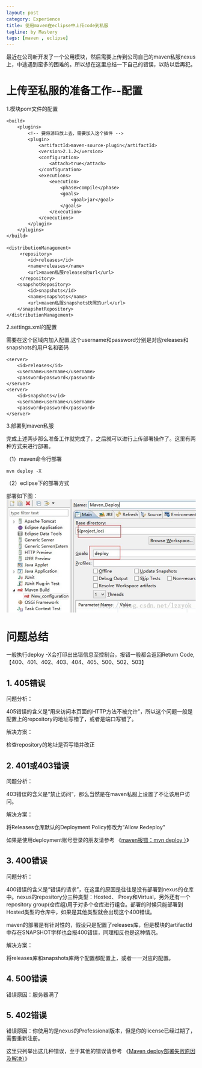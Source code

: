 ```yaml
---
layout: post
category: Experience
title: 使用maven在eclipse中上传code到私服
tagline: by Mastery
tags: [maven , eclipse]
---
```


最近在公司新开发了一个公用模块，然后需要上传到公司自己的maven私服nexus上，中途遇到蛮多的困难的。所以想在这里总结一下自己的错误，以防以后再犯。

<!--more-->

# 上传至私服的准备工作--配置 #

1.模块pom文件的配置
	
	<build>
		<plugins>
			<!-- 要将源码放上去，需要加入这个插件 -->
			<plugin>
				<artifactId>maven-source-plugin</artifactId>
				<version>2.1.2</version>
				<configuration>
					<attach>true</attach>
				</configuration>
				<executions>
					<execution>
						<phase>compile</phase>
						<goals>
							<goal>jar</goal>
						</goals>
					</execution>
				</executions>
			</plugin>
		</plugins>
	</build>

	<distributionManagement>
		 <repository>
		    <id>releases</id>
		    <name>releases</name>
		    <url>maven私服releases的url</url>
		 </repository>
		<snapshotRepository>
			<id>snapshots</id>
			<name>snapshots</name>
			<url>maven私服snapshots快照的url</url>
		</snapshotRepository>
	</distributionManagement>

2.settings.xml的配置

需要在<servers></servers>这个区域内加入配置,这个username和password分别是对应releases和snapshots的用户名和密码

	<server>
		<id>releases</id>
		<username>username</username>
		<password>password</password>
	</server>
	<server>
		<id>snapshots</id>
		<username>username</username>
		<password>password</password>
	</server>

3.部署到maven私服

完成上述两步那么准备工作就完成了，之后就可以进行上传部署操作了。这里有两种方式来进行部署。

（1）maven命令行部署

	mvn deploy -X

（2）eclipse下的部署方式

部署如下图：
![eclipse下部署maven代码到nexus私服](/images/maven_to_nexus/maven_to_nexus.jpg)


# 问题总结 #

一般执行deploy -X会打印出出错信息至控制台，报错一般都会返回Return Code,【400、401、402、403、404、405、500、502、503】

## 1. 405错误 ##
问题分析：

405错误的含义是“用来访问本页面的HTTP方法不被允许”，所以这个问题一般是配置上的repository的地址写错了，或者是端口写错了。

解决方案：

检查repository的地址是否写错并改正

## 2. 401或403错误 ##

问题分析：

403错误的含义是“禁止访问”，那么当然是在maven私服上设置了不让该用户访问。

解决方案：

将Releases仓库默认的Deployment Policy修改为“Allow Redeploy”

如果是使用deployment账号登录的朋友请参考
《[maven报错：mvn deploy ）](http://blog.sina.com.cn/s/blog_7833c8450100u2bz.html)》
 
## 3. 400错误 ##

问题分析：

400错误的含义是“错误的请求”，在这里的原因是往往是没有部署到nexus的仓库中。nexus的repository分三种类型：Hosted、 Proxy和Virtual，另外还有一个repository group(仓库组)用于对多个仓库进行组合。部署的时候只能部署到Hosted类型的仓库中，如果是其他类型就会出现这个400错误。

maven的部署是有针对性的，假设只是配置了releases库，但是模块的artifactId中存在SNAPSHOT字样也会报400错误，同理相反也是这种情况。

解决方案：

将releases库和snapshots库两个配置都配置上，或者一一对应的配置。


## 4. 500错误 ##

错误原因：服务器满了

## 5. 402错误 ##

错误原因：你使用的是nexus的Professional版本，但是你的license已经过期了，需要重新注册。


这里只列举出这几种错误，至于其他的错误请参考
《[Maven deploy部署失败原因及解决）](http://blog.csdn.net/kobejayandy/article/details/44282989)》
